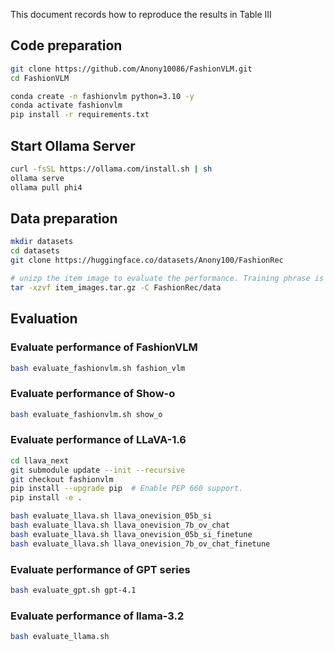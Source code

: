 This document records how to reproduce the results in Table III

## Code preparation
```bash
git clone https://github.com/Anony10086/FashionVLM.git
cd FashionVLM

conda create -n fashionvlm python=3.10 -y
conda activate fashionvlm
pip install -r requirements.txt
```

## Start Ollama Server
```bash
curl -fsSL https://ollama.com/install.sh | sh
ollama serve
ollama pull phi4
```

## Data preparation
```bash
mkdir datasets
cd datasets
git clone https://huggingface.co/datasets/Anony100/FashionRec

# unizp the item image to evaluate the performance. Training phrase is not necessary.
tar -xzvf item_images.tar.gz -C FashionRec/data
```


## Evaluation
### Evaluate performance of FashionVLM
```bash
bash evaluate_fashionvlm.sh fashion_vlm
```

### Evaluate performance of Show-o
```bash
bash evaluate_fashionvlm.sh show_o
```


### Evaluate performance of LLaVA-1.6
```bash
cd llava_next
git submodule update --init --recursive
git checkout fashionvlm
pip install --upgrade pip  # Enable PEP 660 support.
pip install -e .

bash evaluate_llava.sh llava_onevision_05b_si
bash evaluate_llava.sh llava_onevision_7b_ov_chat
bash evaluate_llava.sh llava_onevision_05b_si_finetune
bash evaluate_llava.sh llava_onevision_7b_ov_chat_finetune
```

### Evaluate performance of GPT series
```bash
bash evaluate_gpt.sh gpt-4.1
```

### Evaluate performance of llama-3.2
```bash
bash evaluate_llama.sh
```
